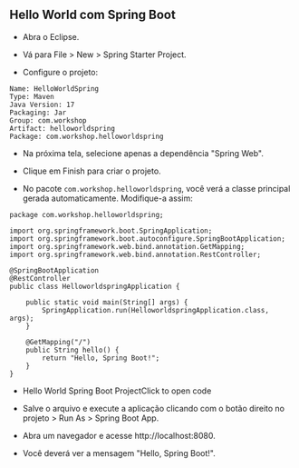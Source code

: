 ## Hello World com Spring Boot

- Abra o Eclipse.

- Vá para File > New > Spring Starter Project.

- Configure o projeto:

```
Name: HelloWorldSpring
Type: Maven
Java Version: 17
Packaging: Jar
Group: com.workshop
Artifact: helloworldspring
Package: com.workshop.helloworldspring
```

- Na próxima tela, selecione apenas a dependência "Spring Web".

- Clique em Finish para criar o projeto.

- No pacote `com.workshop.helloworldspring`, você verá a classe principal gerada automaticamente. Modifique-a assim:
```
package com.workshop.helloworldspring;

import org.springframework.boot.SpringApplication;
import org.springframework.boot.autoconfigure.SpringBootApplication;
import org.springframework.web.bind.annotation.GetMapping;
import org.springframework.web.bind.annotation.RestController;

@SpringBootApplication
@RestController
public class HelloworldspringApplication {

    public static void main(String[] args) {
        SpringApplication.run(HelloworldspringApplication.class, args);
    }

    @GetMapping("/")
    public String hello() {
        return "Hello, Spring Boot!";
    }
}
```

- Hello World Spring Boot ProjectClick to open code

- Salve o arquivo e execute a aplicação clicando com o botão direito no projeto > Run As > Spring Boot App.

- Abra um navegador e acesse http://localhost:8080.

- Você deverá ver a mensagem "Hello, Spring Boot!".